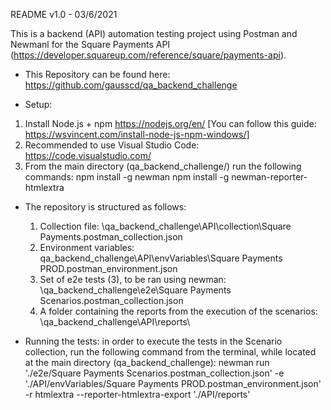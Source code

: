 README 
v1.0 - 03/6/2021

This is a backend (API) automation testing project using Postman and Newmanl for the Square Payments API (https://developer.squareup.com/reference/square/payments-api).  

- This Repository can be found here: https://github.com/gausscd/qa_backend_challenge

- Setup:
 1. Install Node.js + npm https://nodejs.org/en/
    [You can follow this guide: https://wsvincent.com/install-node-js-npm-windows/]
 2. Recommended to use Visual Studio Code: https://code.visualstudio.com/ 
 3. From the main directory (qa_backend_challenge/) run the following commands:
	npm install -g newman
	npm install -g newman-reporter-htmlextra
	
- The repository is structured as follows:
	1. Collection file: \qa_backend_challenge\API\collection\Square Payments.postman_collection.json
	2. Environment variables: qa_backend_challenge\API\envVariables\Square Payments PROD.postman_environment.json
	3. Set of e2e tests (3), to be ran using newman: \qa_backend_challenge\e2e\Square Payments Scenarios.postman_collection.json
	4. A folder containing the reports from the execution of the scenarios: \qa_backend_challenge\API\reports\
	
- Running the tests: in order to execute the tests in the Scenario collection, run the following command from the terminal, while located at the main directory (qa_backend_challenge):
	newman run './e2e/Square Payments Scenarios.postman_collection.json' -e  './API/envVariables/Square Payments PROD.postman_environment.json' -r htmlextra --reporter-htmlextra-export './API/reports'





